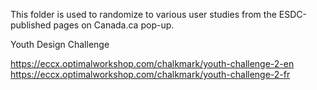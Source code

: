 This folder is used to randomize to various user studies from the ESDC-published pages on Canada.ca pop-up.

Youth Design Challenge

https://eccx.optimalworkshop.com/chalkmark/youth-challenge-2-en  
https://eccx.optimalworkshop.com/chalkmark/youth-challenge-2-fr



